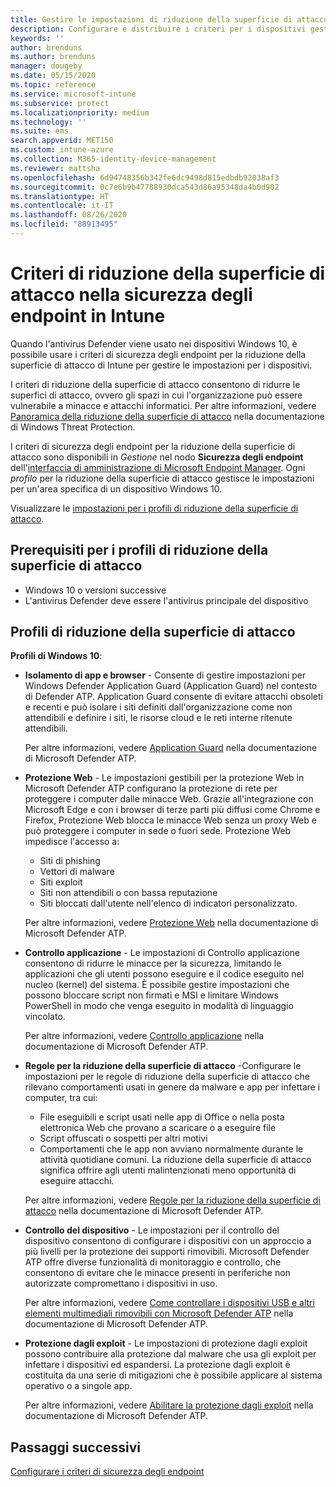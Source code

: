 ```yaml
---
title: Gestire le impostazioni di riduzione della superficie di attacco con i criteri di sicurezza degli endpoint in Microsoft Intune | Microsoft Docs
description: Configurare e distribuire i criteri per i dispositivi gestiti con le impostazioni di criteri per la riduzione della superficie di attacco nella sicurezza degli endpoint in Microsoft Intune
keywords: ''
author: brenduns
ms.author: brenduns
manager: dougeby
ms.date: 05/15/2020
ms.topic: reference
ms.service: microsoft-intune
ms.subservice: protect
ms.localizationpriority: medium
ms.technology: ''
ms.suite: ems
search.appverid: MET150
ms.custom: intune-azure
ms.collection: M365-identity-device-management
ms.reviewer: mattsha
ms.openlocfilehash: 6d94748356b342fe6dc9498d815edbdb92038af3
ms.sourcegitcommit: 0c7e6b9b47788930dca543d86a95348da4b0d902
ms.translationtype: HT
ms.contentlocale: it-IT
ms.lasthandoff: 08/26/2020
ms.locfileid: "88913495"
---
```

# <a name="attack-surface-reduction-policy-for-endpoint-security-in-intune"></a>Criteri di riduzione della superficie di attacco nella sicurezza degli endpoint in Intune

Quando l'antivirus Defender viene usato nei dispositivi Windows 10, è possibile usare i criteri di sicurezza degli endpoint per la riduzione della superficie di attacco di Intune per gestire le impostazioni per i dispositivi.

I criteri di riduzione della superficie di attacco consentono di ridurre le superfici di attacco, ovvero gli spazi in cui l'organizzazione può essere vulnerabile a minacce e attacchi informatici. Per altre informazioni, vedere [Panoramica della riduzione della superficie di attacco]( /windows/security/threat-protection/microsoft-defender-atp/overview-attack-surface-reduction) nella documentazione di Windows Threat Protection.

I criteri di sicurezza degli endpoint per la riduzione della superficie di attacco sono disponibili in *Gestione* nel nodo **Sicurezza degli endpoint** dell'[interfaccia di amministrazione di Microsoft Endpoint Manager](https://go.microsoft.com/fwlink/?linkid=2109431). Ogni *profilo* per la riduzione della superficie di attacco gestisce le impostazioni per un'area specifica di un dispositivo Windows 10.

Visualizzare le [impostazioni per i profili di riduzione della superficie di attacco](../protect/endpoint-security-asr-profile-settings.md).

## <a name="prerequisites-for-attack-surface-reduction-profiles"></a>Prerequisiti per i profili di riduzione della superficie di attacco

- Windows 10 o versioni successive
- L'antivirus Defender deve essere l'antivirus principale del dispositivo

## <a name="attack-surface-reduction-profiles"></a>Profili di riduzione della superficie di attacco

**Profili di Windows 10**:

- **Isolamento di app e browser** - Consente di gestire impostazioni per Windows Defender Application Guard (Application Guard) nel contesto di Defender ATP. Application Guard consente di evitare attacchi obsoleti e recenti e può isolare i siti definiti dall'organizzazione come non attendibili e definire i siti, le risorse cloud e le reti interne ritenute attendibili.

  Per altre informazioni, vedere [Application Guard](/windows/security/threat-protection/windows-defender-application-guard/wd-app-guard-overview) nella documentazione di Microsoft Defender ATP.

- **Protezione Web** - Le impostazioni gestibili per la protezione Web in Microsoft Defender ATP configurano la protezione di rete per proteggere i computer dalle minacce Web. Grazie all'integrazione con Microsoft Edge e con i browser di terze parti più diffusi come Chrome e Firefox, Protezione Web blocca le minacce Web senza un proxy Web e può proteggere i computer in sede o fuori sede. Protezione Web impedisce l'accesso a:
  - Siti di phishing
  - Vettori di malware
  - Siti exploit
  - Siti non attendibili o con bassa reputazione
  - Siti bloccati dall'utente nell'elenco di indicatori personalizzato.

  Per altre informazioni, vedere [Protezione Web](/windows/security/threat-protection/microsoft-defender-atp/web-protection-overview) nella documentazione di Microsoft Defender ATP.

- **Controllo applicazione** - Le impostazioni di Controllo applicazione consentono di ridurre le minacce per la sicurezza, limitando le applicazioni che gli utenti possono eseguire e il codice eseguito nel nucleo (kernel) del sistema. È possibile gestire impostazioni che possono bloccare script non firmati e MSI e limitare Windows PowerShell in modo che venga eseguito in modalità di linguaggio vincolato.

  Per altre informazioni, vedere [Controllo applicazione](/windows/security/threat-protection/windows-defender-application-control/windows-defender-application-control) nella documentazione di Microsoft Defender ATP.

- **Regole per la riduzione della superficie di attacco** -Configurare le impostazioni per le regole di riduzione della superficie di attacco che rilevano comportamenti usati in genere da malware e app per infettare i computer, tra cui:
  - File eseguibili e script usati nelle app di Office o nella posta elettronica Web che provano a scaricare o a eseguire file
  - Script offuscati o sospetti per altri motivi
  - Comportamenti che le app non avviano normalmente durante le attività quotidiane comuni. La riduzione della superficie di attacco significa offrire agli utenti malintenzionati meno opportunità di eseguire attacchi.

  Per altre informazioni, vedere [Regole per la riduzione della superficie di attacco](/windows/security/threat-protection/microsoft-defender-atp/attack-surface-reduction) nella documentazione di Microsoft Defender ATP.

- **Controllo del dispositivo** - Le impostazioni per il controllo del dispositivo consentono di configurare i dispositivi con un approccio a più livelli per la protezione dei supporti rimovibili. Microsoft Defender ATP offre diverse funzionalità di monitoraggio e controllo, che consentono di evitare che le minacce presenti in periferiche non autorizzate compromettano i dispositivi in uso.

  Per altre informazioni, vedere [Come controllare i dispositivi USB e altri elementi multimediali rimovibili con Microsoft Defender ATP](/windows/security/threat-protection/device-control/control-usb-devices-using-intune) nella documentazione di Microsoft Defender ATP.

- **Protezione dagli exploit** - Le impostazioni di protezione dagli exploit possono contribuire alla protezione dal malware che usa gli exploit per infettare i dispositivi ed espandersi. La protezione dagli exploit è costituita da una serie di mitigazioni che è possibile applicare al sistema operativo o a singole app.

  Per altre informazioni, vedere [Abilitare la protezione dagli exploit](/windows/security/threat-protection/microsoft-defender-atp/enable-exploit-protection) nella documentazione di Microsoft Defender ATP.

## <a name="next-steps"></a>Passaggi successivi

[Configurare i criteri di sicurezza degli endpoint](../protect/endpoint-security-policy.md#create-an-endpoint-security-policy)